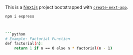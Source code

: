 This is a [Next.js](https://nextjs.org) project bootstrapped with [`create-next-app`](https://nextjs.org/docs/app/api-reference/cli/create-next-app).
```sh 
npm i express



```python
# Example: Factorial Function
def factorial(n):
    return 1 if n == 0 else n * factorial(n - 1)
